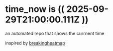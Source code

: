 # time_now is (( 2025-09-29T21:00:00.111Z ))

an automated repo that shows the currnent time

inspired by [breakingheatmap](https://github.com/breakingheatmap/breakingheatmap)